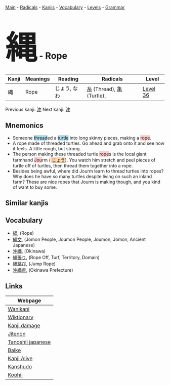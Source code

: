 <style> bigfont {font-size: 100px}</style>
[Main](../index.md) -
[Radicals](../radicals.md) -
[Kanjis](../kanjis.md) -
[Vocabulary](../vocabulary.md) -
[Levels](../levels.md) -
[Grammar](../grammar.md)
# <bigfont> 縄</bigfont> - Rope 

| Kanji | Meanings | Reading | Radicals | Level |
| --- | --- | --- | --- | --- |
| 縄 | Rope | じょう, なわ | [糸](../radicals/糸.md) (Thread), [亀](../radicals/亀.md) (Turtle),  | [Level 36](../levels/wk_level36.md) |

Previous kanji: [沖](沖.md) Next kanji: [津](津.md) 

## Mnemonics
 * Someone <span style="background-color:#ADD8E6"> thread</span>ed a <span style="background-color:#ADD8E6"> turtle</span> into long skinny pieces, making a <span style="background-color:#ffcccb"> rope</span>.
* A rope made of threaded turtles. Go ahead and grab onto it and see how it feels. A little rough, but strong.
* The person making these threaded turtle <span style="background-color:#ffcccb"> rope</span>s is the local giant farmhand <span style="background-color:#ffcccb"> Jou</span>rm (<span style="background-color:#fed8b1"> [じょう](https://jisho.org/search/じょう)</span>). You watch him stretch and peel pieces of turtle off of turtles, then thread them together into a rope.
* Besides being awful, where did Jourm learn to thread turtles into ropes? Why does he have so many turtles despite living on such an inland farm? These are nice ropes that Jourm is making though, and you kind of want to buy some.


## Similar kanjis
 


## Vocabulary
 * [縄](../vocabulary/縄.md), (Rope)
* [縄文](../vocabulary/縄.md), (Jomon People, Joumon People, Joumon, Jomon, Ancient Japanese)
* [沖縄](../vocabulary/縄.md), (Okinawa)
* [縄張り](../vocabulary/縄.md), (Rope Off, Turf, Territory, Domain)
* [縄跳び](../vocabulary/縄.md), (Jump Rope)
* [沖縄県](../vocabulary/縄.md), (Okinawa Prefecture)



## Links 

| Webpage |
| --- |
| [Wanikani          ](https://www.wanikani.com/kanji/縄) |
| [Wiktionary        ](https://en.wiktionary.org/wiki/縄) |
| [Kanji damage      ](http://www.kanjidamage.com/kanji/search?utf8=✓&q=縄) |
| [Jitenon           ](https://jitenon.com/kanji/縄) |
| [Tanoshii japanese ](https://www.tanoshiijapanese.com/dictionary/kanji.cfm?k=縄) |
| [Baike             ](https://baike.baidu.com/item/縄) |
| [Kanji Alive       ](https://app.kanjialive.com/縄) |
| [Kanshudo          ](https://www.kanshudo.com/searchmn?q=縄) |
| [Koohii            ](https://kanji.koohii.com/study/kanji/縄) |
